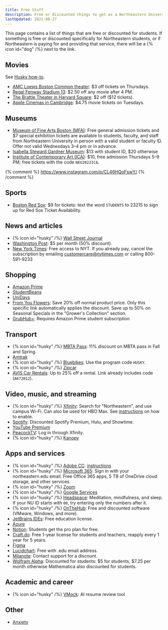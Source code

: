```yaml
---
title: Free Stuff
description: Free or discounted things to get as a Northeastern University student including entertainment, transport, attractions, subscriptions, and more
lastUpdated: 2021-08-27
---
```


This page contains a list of things that are free or discounted for students. If something is free or discounted specifically for Northeastern students, or if Northeastern is paying for and providing that service, there will be a {% icon id="dog" /%} next to the link.

## Movies

See [Husky how-to](https://news.northeastern.edu/2012/01/17/huskycard/).

- [AMC Loews Boston Common theater](https://www.amctheatres.com/movie-theatres/boston/amc-boston-common-19): $3 off tickets on Thursdays.
- [Regal Fenway Stadium 13](https://www.regmovies.com/theatres/regal-fenway-rpx/1930#/buy-tickets-by-cinema?in-cinema=1930&at=2021-08-19&view-mode=list): $2.50 off any movie after 4 PM.
- [The Brattle Theater in Harvard Square](https://www.harvardsquare.com/venue/brattle-theatre/): \$2 off (\$12 tickets).
- [Apple Cinemas in Cambridge](https://www.applecinemas.com/movies): $4.75 movie tickets on Tuesdays.

## Museums

- [Museum of Fine Arts Boston (MFA)](https://mfa.org/tickets): Free general admission tickets and $7 special exhibition tickets are available to students, faculty, and staff from Northeastern University in person with a valid student or faculty ID. Offer not valid Wednesdays 3–4 pm or in advance.
- [Isabella Steward Gardner Museum](https://www.gardnermuseum.org/visit/admissions): $13 with student ID, $20 otherwise
- [Institute of Contemporary Art (ICA)](https://www.icaboston.org/page/university-membership): $10, free admission Thursdays 5–9 PM; free tickets with the code `NEU2022ICA`.

{% comment %}
https://www.instagram.com/p/CL46HQoFswY/
{% /comment %}

## Sports

- [Boston Red Sox](https://www.mlb.com/redsox/tickets/specials/student9s): $9 for tickets: text the word `STUDENTS` to 23215 to sign up for Red Sox Ticket Availability.

## News and articles

- {% icon id="husky" /%} [Wall Street Journal](https://wsj.com/northeastern)
- [Washington Post](https://subscribe.washingtonpost.com/acqlite/edu-offer/): $5 per month (50% discount).
- [New York Times](https://nytimesineducation.com/access-nyt/northeastern-university-boston-ma/): Free access to NYT. If you already pay, cancel the subscription by emailing [customercare@nytimes.com](mailto:customercare@nytimes.com) or calling 800-591-9233

## Shopping

- [Amazon Prime](https://www.amazon.com/Amazon-Student/b?node=668781011)
- [StudentBeans](https://www.studentbeans.com/us)
- [UniDays](https://www.myunidays.com/US/en-US)
- [From You Flowers](https://www.fromyouflowers.com/gsh): Save 20% off normal product price. Only this specific link automatically applies the discount. Save up to 50% on Seasonal Specials in the "Grower's Collection" section.
- [GrubHub+](https://www.amazon.com/prime/offer/GrubHub/student-discount): Requires Amazon Prime student subscription

## Transport

- {% icon id="husky" /%} [MBTA Pass](https://www.northeastern.edu/commutingservices/mbta/student-discounted-semester-pass-program/): 11% discount on MBTA pass in Fall and Spring.
- [Amtrak](https://www.amtrak.com/student-discounts)
- {% icon id="husky" /%} [Bluebikes](https://www.northeastern.edu/commutingservices/bicycling/discounted-blue-bike-sharing-program/): Use the program code `HUSKY`.
- {% icon id="husky" /%} [Zipcar](https://www.zipcar.com/universities/northeastern-university)
- [AVIS Car Rentals](https://www.avis.com/en/association/A672012): Up to 25% off a rental. Link already includes code (`A672012`).

## Video, music, and streaming

- {% icon id="husky" /%} [Xfinity](https://xfinityoncampus.com/): Search for "Northeastern", and use campus Wi-Fi. Can also be used for HBO Max. See [instructions](https://northeastern.service-now.com/tech?id=kb_article&sys_id=117a75791b5a389058845420604bcb26) on how to enable.
- [Spotify](https://www.spotify.com/us/student/): Discounted Spotify Premium, Hulu, and Showtime.
- [YouTube Premium](https://support.google.com/youtube/answer/9158808?hl=en&co=GENIE.Platform%3DAndroid)
- [PeacockTV](https://www.peacocktv.com): Log in through Xfinity.
- {% icon id="husky" /%} [Kanopy](https://library.northeastern.edu/research/resources/items/kanopy-streaming)

## Apps and services

- {% icon id="husky" /%} [Adobe CC](https://adobe.northeastern.edu/): [instructions](https://service.northeastern.edu/ogs?id=kb_article&sys_id=0dc2194647f289d0c1c8874c346d43b1)
- {% icon id="husky" /%} [Microsoft 365](https://www.microsoft.com/en-us/education/products/office): Sign in with your northeastern.edu email. Free Office 365 apps, 5 TB of OneDrive cloud storage, and other services.
- {% icon id="husky" /%} [Zoom](https://northeastern.zoom.us/)
- {% icon id="husky" /%} [Google Services](https://service.northeastern.edu/tech?id=kb_article&sys_id=f5fbc2c11b3fb4d058845420604bcba1)
- {% icon id="husky" /%} [Headspace](https://work.headspace.com/northeastern/member-enroll): Meditation, mindfulness, and sleep. If your NU ID starts with `00`, try entering only the numbers after it.
- {% icon id="husky" /%} [OnTheHub](https://neu.onthehub.com/WebStore/Security/SignIn.aspx?rurl=%2fWebStore%2fProductsByMajorVersionList.aspx%3f): Free and discounted software (VMware, Windows, and more).
- [JetBrains IDEs](https://www.jetbrains.com/community/education/): Free education license.
- [Azure](https://azureforeducation.microsoft.com/devtools)
- [Notion](https://www.notion.so/product/notion-for-education): Students get the pro plan for free.
- [Craft.do](https://dollarflightclub.com/student-and-teachers-discount/): Free 1-year license for students and teachers, reapply every 1 year for 5 years.
- [Figma](https://www.figma.com/education/)
- [Lucidchart](https://lucidco.zendesk.com/hc/en-us/articles/360049831771-Get-Started-with-an-Educational-Account): Free with .edu email address.
- [Milanote](https://help.milanote.com/en/articles/3600867-can-i-have-a-discount): Contact support for a discount.
- [Wolfram Alpha](https://www.wolframalpha.com/pro/pricing/students): Discounted for students: $5 for students, $7.25 per month otherwise Mathematica also discounted for students.

## Academic and career

- {% icon id="husky" /%} [VMock](https://www.vmock.com/northeastern): AI resume review tool

## Other

- [Anxiety](https://www.youtube.com/watch?v=pifBpLAun6U)
